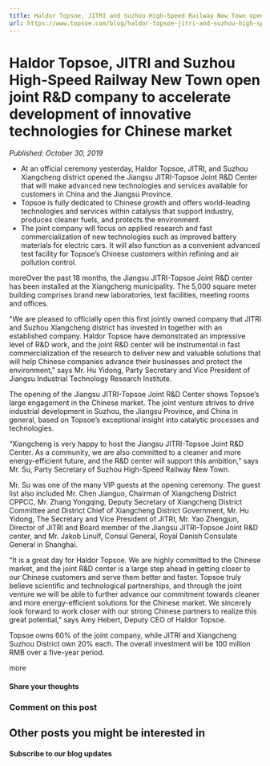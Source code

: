 ```yaml
---
title: Haldor Topsoe, JITRI and Suzhou High-Speed Railway New Town open joint R&D company to accelerate development of innovative technologies for Chinese market
url: https://www.topsoe.com/blog/haldor-topsoe-jitri-and-suzhou-high-speed-railway-new-town-opens-joint-rd-company-to-accelerate-development-of-innovative-technologies-for-chinese-market#main-content
---
```


# Haldor Topsoe, JITRI and Suzhou High-Speed Railway New Town open joint R&D company to accelerate development of innovative technologies for Chinese market

*Published: October 30, 2019*

- At an official ceremony yesterday, Haldor Topsoe, JITRI, and Suzhou Xiangcheng district opened the Jiangsu JITRI-Topsoe Joint R&D Center that will make advanced new technologies and services available for customers in China and the Jiangsu Province.
- Topsoe is fully dedicated to Chinese growth and offers world-leading technologies and services within catalysis that support industry, produces cleaner fuels, and protects the environment.
- The joint company will focus on applied research and fast commercialization of new technologies such as improved battery materials for electric cars. It will also function as a convenient advanced test facility for Topsoe’s Chinese customers within refining and air pollution control.

moreOver the past 18 months, the Jiangsu JITRI-Topsoe Joint R&D center has been installed at the Xiangcheng municipality. The 5,000 square meter building comprises brand new laboratories, test facilities, meeting rooms and offices.

"We are pleased to officially open this first jointly owned company that JITRI and Suzhou Xiangcheng district has invested in together with an established company. Haldor Topsoe have demonstrated an impressive level of R&D work, and the joint R&D center will be instrumental in fast commercialization of the research to deliver new and valuable solutions that will help Chinese companies advance their businesses and protect the environment," says Mr. Hu Yidong, Party Secretary and Vice President of Jiangsu Industrial Technology Research Institute.

The opening of the Jiangsu JITRI-Topsoe Joint R&D Center shows Topsoe’s large engagement in the Chinese market. The joint venture strives to drive industrial development in Suzhou, the Jiangsu Province, and China in general, based on Topsoe’s exceptional insight into catalytic processes and technologies.

“Xiangcheng is very happy to host the Jiangsu JITRI-Topsoe Joint R&D Center. As a community, we are also committed to a cleaner and more energy-efficient future, and the R&D center will support this ambition,” says Mr. Su, Party Secretary of Suzhou High-Speed Railway New Town.

Mr. Su was one of the many VIP guests at the opening ceremony. The guest list also included Mr. Chen Jianguo, Chairman of Xiangcheng District CPPCC, Mr. Zhang Yongqing, Deputy Secretary of Xiangcheng District Committee and District Chief of Xiangcheng District Government, Mr. Hu Yidong, The Secretary and Vice President of JITRI, Mr. Yao Zhengjun, Director of JITRI and Board member of the Jiangsu JITRI-Topsoe Joint R&D center, and Mr. Jakob Linulf, Consul General, Royal Danish Consulate General in Shanghai.

“It is a great day for Haldor Topsoe. We are highly committed to the Chinese market, and the joint R&D center is a large step ahead in getting closer to our Chinese customers and serve them better and faster. Topsoe truly believe scientific and technological partnerships, and through the joint venture we will be able to further advance our commitment towards cleaner and more energy-efficient solutions for the Chinese market. We sincerely look forward to work closer with our strong Chinese partners to realize this great potential,” says Amy Hebert, Deputy CEO of Haldor Topsoe.

Topsoe owns 60% of the joint company, while JITRI and Xiangcheng Suzhou District own 20% each. The overall investment will be 100 million RMB over a five-year period.

more

#### Share your thoughts

### Comment on this post

## Other posts you might be interested in

#### Subscribe to our blog updates